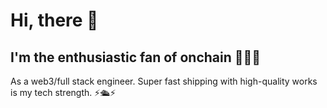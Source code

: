 <h1>Hi, there  👋</h1>
<h2>I'm the enthusiastic fan of onchain 💫🧙💫 </h2>

As a web3/full stack engineer. Super fast shipping with high-quality works is my tech strength. ⚡️🛳️⚡️ <br/>
